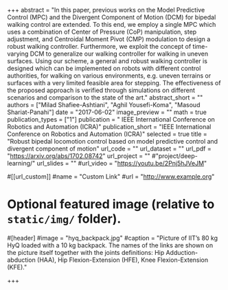 +++
abstract = "In this paper, previous works on the Model Predictive Control (MPC) and the Divergent Component of Motion (DCM) for bipedal walking control are extended. To this end, we employ a single MPC which uses a combination of Center of Pressure (CoP) manipulation, step adjustment, and Centroidal Moment Pivot (CMP) modulation to design a robust walking controller. Furthermore, we exploit the concept of time-varying DCM to generalize our walking controller for walking in uneven surfaces. Using our scheme, a general and robust walking controller is designed which can be implemented on robots with different control authorities, for walking on various environments, e.g. uneven terrains or surfaces with a very limited feasible area for stepping. The effectiveness of the proposed approach is verified through simulations on different scenarios and comparison to the state of the art."
abstract_short = ""
authors = ["Milad Shafiee-Ashtiani", "Aghil Yousefi-Koma", "Masoud Shariat-Panahi"]
date = "2017-06-02"
image_preview = ""
math = true
publication_types = ["1"]
publication = " IEEE International Conference on Robotics and Automation (ICRA)"
publication_short = "IEEE International Conference on Robotics and Automation (ICRA)"
selected = true
title = "Robust bipedal locomotion control based on model predictive control and divergent component of motion"
url_code = ""
url_dataset = ""
url_pdf = "https://arxiv.org/abs/1702.08742"
url_project = "" 
#"project/deep-learning/"
url_slides = ""
#url_video = "https://youtu.be/2Pnj5hJVeJM"

#[[url_custom]]
#name = "Custom Link"
#url = "http://www.example.org"

# Optional featured image (relative to `static/img/` folder).
#[header]
#image = "hyq_backpack.jpg"
#caption = "Picture of IIT’s 80 kg HyQ loaded with a 10 kg backpack. The names of the links are shown on the picture itself together with the joints definitions: Hip Adduction-abduction (HAA), Hip Flexion-Extension (HFE), Knee Flexion-Extension (KFE)."

+++

